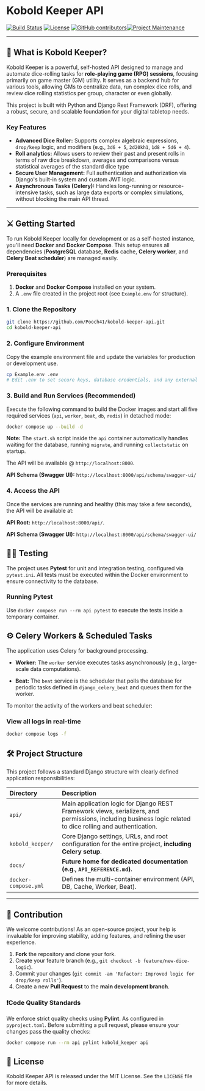 # Kobold Keeper API

[![Build Status](https://img.shields.io/badge/Status-Feature%20Complete-green)](https://github.com/pooch41/kobold-keeper-api)
[![License](https://img.shields.io/badge/License-MIT-blue.svg)](LICENSE)
[![GitHub contributors](https://img.shields.io/github/contributors/Pooch41/kobold-keeper-api)](https://github.com/Pooch41/kobold-keeper-api/graphs/contributors)[![Project Maintenance](https://img.shields.io/maintenance/yes/2025)](https://github.com/your-repo/kobold-keeper-api)

---

## 🎲 What is Kobold Keeper?

Kobold Keeper is a powerful, self-hosted API designed to manage and automate dice-rolling tasks for **role-playing game (RPG) sessions**, focusing primarily on game master (GM) utility. It serves as a backend hub for various tools, allowing GMs to centralize data, run complex dice rolls, and review dice rolling statistics per group, character or even globally.

This project is built with Python and Django Rest Framework (DRF), offering a robust, secure, and scalable foundation for your digital tabletop needs.

### Key Features

* **Advanced Dice Roller:** Supports complex algebraic expressions, `drop/keep` logic, and modifiers (e.g., `3d6 + 5`, `2d20kh1`, `1d8 + 5d6 + 4`).
* **Roll analytics:** Allows users to review their past and present rolls in terms of raw dice breakdown, averages and comparisons versus statistical averages of the standard dice type
* **Secure User Management:** Full authentication and authorization via Django's built-in system and custom JWT logic.
* **Asynchronous Tasks (Celery):** Handles long-running or resource-intensive tasks, such as large data exports or complex simulations, without blocking the main API thread.

---

## ⚔️ Getting Started

To run Kobold Keeper locally for development or as a self-hosted instance, you'll need **Docker** and **Docker Compose**. This setup ensures all dependencies (**PostgreSQL** database, **Redis** cache, **Celery worker**, and **Celery Beat scheduler**) are managed easily.

### Prerequisites

1.  **Docker** and **Docker Compose** installed on your system.
2.  A `.env` file created in the project root (see `Example.env` for structure).

### 1. Clone the Repository

```bash
git clone https://github.com/Pooch41/kobold-keeper-api.git
cd kobold-keeper-api
```

### 2. Configure Environment

Copy the example environment file and update the variables for production or development use.

```bash
cp Example.env .env
# Edit .env to set secure keys, database credentials, and any external service tokens.
```

### 3. Build and Run Services (Recommended)

Execute the following command to build the Docker images and start all five required services (`api`, `worker`, `beat`, `db`, `redis`) in detached mode:
```bash
docker compose up --build -d
```

**Note:** The `start.sh` script inside the `api` container automatically handles waiting for the database, running `migrate`, and running `collectstatic` on startup.

The API will be available @ `http://localhost:8000`.

**API Schema (Swagger UI):** `http://localhost:8000/api/schema/swagger-ui/`

### 4. Access the API

Once the services are running and healthy (this may take a few seconds), the API will be available at:

**API Root:** `http://localhost:8000/api/`.

**API Schema (Swagger UI):** `http://localhost:8000/api/schema/swagger-ui/`


## 🧙‍♂️ Testing
The project uses **Pytest** for unit and integration testing, configured via `pytest.ini`. All tests must be executed within the Docker environment to ensure connectivity to the database.

### Running Pytest
Use `docker compose run --rm api pytest` to execute the tests inside a temporary container.


## ⚙️ Celery Workers & Scheduled Tasks

The application uses Celery for background processing.

* **Worker:** The `worker` service executes tasks asynchronously (e.g., large-scale data computations).

* **Beat:** The `beat` service is the scheduler that polls the database for periodic tasks defined in `django_celery_beat` and queues them for the worker.

To monitor the activity of the workers and beat scheduler:

### View all logs in real-time
```bash
docker compose logs -f
```
## 🛠️ Project Structure

This project follows a standard Django structure with clearly defined application responsibilities:

| Directory | Description |
| :--- | :--- |
| `api/` | Main application logic for Django REST Framework views, serializers, and permissions, including business logic related to dice rolling and authentication. |
| `kobold_keeper/` | Core Django settings, URLs, and root configuration for the entire project, **including Celery setup**. |
| `docs/` | **Future home for dedicated documentation (e.g., `API_REFERENCE.md`).** |
| `docker-compose.yml` | Defines the multi-container environment (API, DB, Cache, Worker, Beat). |
---

## 🤝 Contribution

We welcome contributions! As an open-source project, your help is invaluable for improving stability, adding features, and refining the user experience.

1.  **Fork** the repository and clone your fork.
2.  Create your feature branch (e.g., `git checkout -b feature/new-dice-logic`).
3.  Commit your changes (`git commit -am 'Refactor: Improved logic for drop/keep rolls'`).
4.  Create a new **Pull Request** to the **main development branch**.

### ❗Code Quality Standards
We enforce strict quality checks using **Pylint**. As configured in `pyproject.toml`. Before submitting a pull request, please ensure your changes pass the quality checks:

```bash
docker compose run --rm api pylint kobold_keeper api
```

## 📜 License

Kobold Keeper API is released under the MIT License. See the `LICENSE` file for more details.

